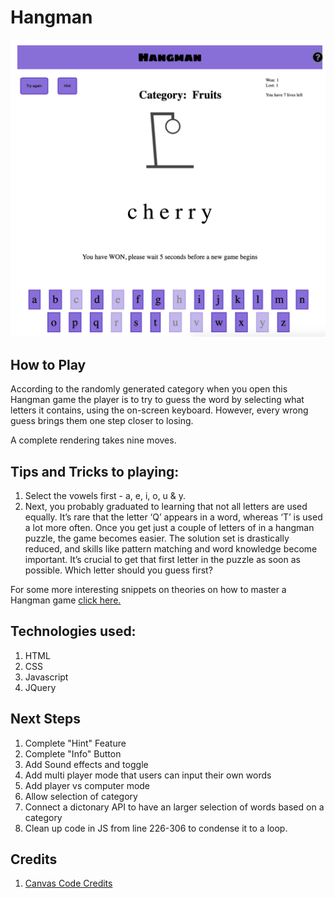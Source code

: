 # Hangman 

![Hangman Game](./Screenshot.png)

## How to Play
According to the randomly generated category when you open this Hangman game the player is to try to guess the word by selecting what letters it contains, using the on-screen keyboard. However, every wrong guess brings them one step closer to losing. 

A complete rendering takes nine moves.

## Tips and Tricks to playing:

1. Select the vowels first - a, e, i, o, u & y.
2. Next, you probably graduated to learning that not all letters are used equally. It’s rare that the letter ‘Q’ appears in a word, whereas ‘T’ is used a lot more often.
Once you get just a couple of letters of in a hangman puzzle, the game becomes easier. The solution set is drastically reduced, and skills like pattern matching and word knowledge become important. It’s crucial to get that first letter in the puzzle as soon as possible. Which letter should you guess first?

For some more interesting snippets on theories on how to master a Hangman game [click here.](http://datagenetics.com/blog/april12012/index.html)

## Technologies used:

1. HTML
2. CSS
3. Javascript
4. JQuery

## Next Steps

1. Complete "Hint" Feature
2. Complete "Info" Button
3. Add Sound effects and toggle
4. Add multi player mode that users can input their own words
5. Add player vs computer mode
6. Allow selection of category
7. Connect a dictonary API to have an larger selection of words based on a category
8. Clean up code in JS from line 226-306 to condense it to a loop.

## Credits
1. [Canvas Code Credits](https://codepen.io/xavier_bs/pen/MMNGyG?editors=0010)

